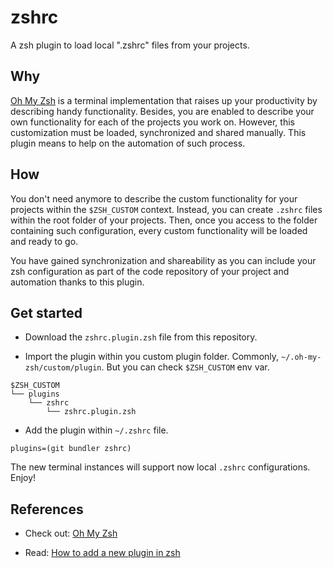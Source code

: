 # zshrc

A zsh plugin to load local ".zshrc" files from your projects.

## Why

[Oh My Zsh](https://ohmyz.sh/) is a terminal implementation that raises up your productivity by describing handy functionality.
Besides, you are enabled to describe your own functionality for each of the projects you work on. However, this customization must be loaded, synchronized and shared manually. This plugin means to help on the automation of such process.

## How

You don't need anymore to describe the custom functionality for your projects within the `$ZSH_CUSTOM` context. Instead, you can create `.zshrc` files within the root folder of your projects. Then, once you access to the folder containing such configuration, every custom functionality will be loaded and ready to go.

You have gained synchronization and shareability as you can include your zsh configuration as part of the code repository of your project and automation thanks to this plugin.

## Get started

- Download the `zshrc.plugin.zsh` file from this repository.

- Import the plugin within you custom plugin folder. Commonly, `~/.oh-my-zsh/custom/plugin`. But you can check `$ZSH_CUSTOM` env var.

``` shell
$ZSH_CUSTOM
└── plugins
    └── zshrc
        └── zshrc.plugin.zsh
```

- Add the plugin within `~/.zshrc` file.

``` shell
plugins=(git bundler zshrc)
```

The new terminal instances will support now local `.zshrc` configurations. Enjoy!

## References

- Check out: [Oh My Zsh](https://ohmyz.sh/)

- Read: [How to add a new plugin in zsh](https://github.com/robbyrussell/oh-my-zsh/wiki/Customization#adding-a-new-plugin)
